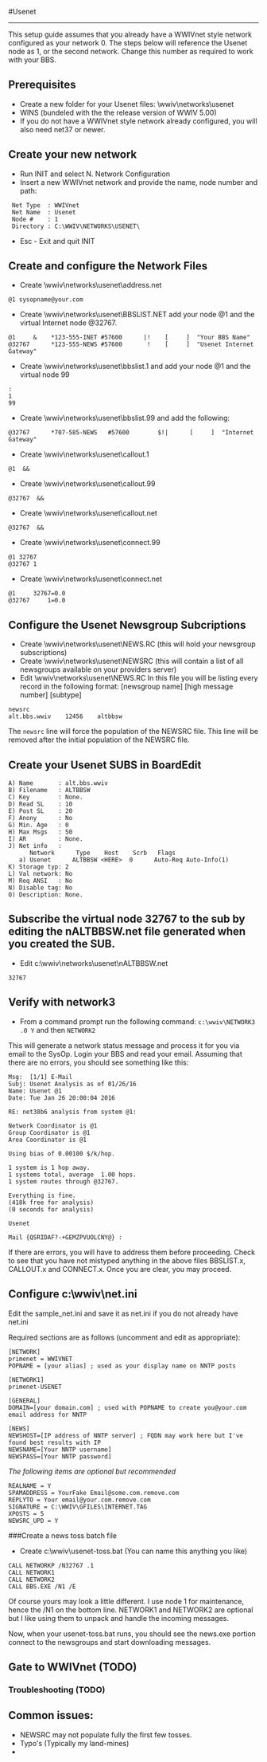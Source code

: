 #Usenet
***

This setup guide assumes that you already have a WWIVnet style network
configured as your network 0. The steps below will reference the Usenet node as 1, or the second network.
Change this number as required to work with your BBS.

## Prerequisites
* Create a new folder for your Usenet files: \wwiv\networks\usenet
* WINS (bundeled with the the release version of WWIV 5.00)
* If you do not have a WWIVnet style network already configured, you will also need net37 or newer.

## Create your new network
* Run INIT and select N. Network Configuration
* Insert a new WWIVnet network and provide the name, node number and path:
```
 Net Type  : WWIVnet                                                      
 Net Name  : Usenet                                                    
 Node #    : 1                                                            
 Directory : C:\WWIV\NETWORKS\USENET\   
```
* Esc - Exit and quit INIT

## Create and configure the Network Files
* Create \wwiv\networks\usenet\address.net
```
@1 sysopname@your.com
```
* Create \wwiv\networks\usenet\BBSLIST.NET add your node @1 and the virtual Internet node @32767. 
```
@1     &    *123-555-INET #57600      |!    [     ]  "Your BBS Name"
@32767      *123-555-NEWS #57600       !    [     ]  "Usenet Internet Gateway"
```
* Create \wwiv\networks\usenet\bbslist.1 and add your node @1 and the virtual node 99
```
:
1
99
```
* Create \wwiv\networks\usenet\bbslist.99 and add the following:
```
@32767      *707-585-NEWS   #57600        $!|      [     ]  "Internet Gateway"
```
* Create \wwiv\networks\usenet\callout.1
```
@1  &&
```
* Create \wwiv\networks\usenet\callout.99
```
@32767  &&
```
* Create \wwiv\networks\usenet\callout.net
```
@32767  &&
```
* Create \wwiv\networks\usenet\connect.99
```
@1 32767
@32767 1 
```
* Create \wwiv\networks\usenet\connect.net
```
@1     32767=0.0
@32767     1=0.0
```
## Configure the Usenet Newsgroup Subcriptions
* Create \wwiv\networks\usenet\NEWS.RC (this will hold your newsgroup subscriptions)
* Create \wwiv\networks\usenet\NEWSRC (this will contain a list of all newsgroups available on your providers server)
* Edit \wwiv\networks\usenet\NEWS.RC In this file you will be listing every record in the following format:
[newsgroup name] [high message number] [subtype] 
```
newsrc
alt.bbs.wwiv    12456    altbbsw
```
The ```newsrc``` line will force the population of the NEWSRC file. This line will be removed after the initial population of the NEWSRC file.

## Create your Usenet SUBS in BoardEdit

```
A) Name       : alt.bbs.wwiv
B) Filename   : ALTBBSW
C) Key        : None.
D) Read SL    : 10
E) Post SL    : 20
F) Anony      : No
G) Min. Age   : 0
H) Max Msgs   : 50
I) AR         : None.
J) Net info   :
      Network      Type    Host    Scrb   Flags
   a) Usenet      ALTBBSW <HERE>  0      Auto-Req Auto-Info(1)
K) Storage typ: 2
L) Val network: No
M) Req ANSI   : No
N) Disable tag: No
O) Description: None.     
```

## Subscribe the virtual node 32767 to the sub by editing the nALTBBSW.net file generated when you created the SUB.
* Edit c:\wwiv\networks\usenet\nALTBBSW.net
```
32767
```
##  Verify with network3
* From a command prompt run the following command:
``` c:\wwiv\NETWORK3 .0 Y ``` 
and then 
``` NETWORK2 ```

This will generate a network status message and process it for you via email 
to the SysOp. Login your BBS and read your email. Assuming that there are no errors, you should 
see something like this:

```
Msg:  [1/1] E-Mail
Subj: Usenet Analysis as of 01/26/16
Name: Usenet @1
Date: Tue Jan 26 20:00:04 2016

RE: net38b6 analysis from system @1:

Network Coordinator is @1
Group Coordinator is @1
Area Coordinator is @1

Using bias of 0.00100 $/k/hop.

1 system is 1 hop away.
1 systems total, average  1.00 hops.
1 system routes through @32767.

Everything is fine.
(418k free for analysis)
(0 seconds for analysis)

Usenet

Mail {QSRIDAF?-+GEMZPVUOLCNY@} :
```
If there are errors, you will have to address them before proceeding. Check to 
see that you have not mistyped anything in the above files BBSLIST.x, 
CALLOUT.x and CONNECT.x. Once you are clear, you may proceed.

## Configure c:\wwiv\net.ini 

Edit the sample_net.ini and save it as net.ini if you do not already have net.ini

Required sections are as follows (uncomment and edit as appropriate): 

``` 
[NETWORK] 
primenet = WWIVNET 
POPNAME = [your alias] ; used as your display name on NNTP posts

[NETWORK1]
primenet-USENET

[GENERAL]
DOMAIN=[your domain.com] ; used with POPNAME to create you@your.com email address for NNTP

[NEWS]
NEWSHOST=[IP address of NNTP server] ; FQDN may work here but I've found best results with IP
NEWSNAME=[Your NNTP username]
NEWSPASS=[Your NNTP password]
```
*The following items are optional but recommended*
```
REALNAME = Y 
SPAMADDRESS = YourFake Email@some.com.remove.com
REPLYTO = Your email@your.com.remove.com
SIGNATURE = C:\WWIV\GFILES\INTERNET.TAG
XPOSTS = 5
NEWSRC_UPD = Y
```

###Create a news toss batch file
* Create c:\wwiv\usenet-toss.bat (You can name this anything you like)
```
CALL NETWORKP /N32767 .1
CALL NETWORK1
CALL NETWORK2
CALL BBS.EXE /N1 /E
```
Of course yours may look a little different. I use node 1 for maintenance, hence the /N1 on the bottom line.
NETWORK1 and NETWORK2 are optional but I like using them to unpack and handle the incoming messages. 

Now, when your usenet-toss.bat runs, you should see the news.exe portion 
connect to the newsgroups and start downloading messages.

## Gate to WWIVnet (TODO)

### Troubleshooting (TODO)

## Common issues:
* NEWSRC may not populate fully the first few tosses.
* Typo's (Typically my land-mines)
* 



